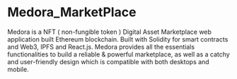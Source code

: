 # Medora_MarketPlace
Medora is a NFT ( non-fungible token ) Digital Asset Marketplace web application built Ethereum blockchain. Built with Solidity for smart contracts and Web3, IPFS and React.js. Medora provides all the essentials functionalities to build a reliable &amp; powerful marketplace, as well as a catchy and user-friendly design which is compatible with both desktops and mobile.
